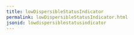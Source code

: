 ```yaml
---
title: lowDispersibleStatusIndicator
permalink: lowDispersibleStatusIndicator.html
jsonid: lowdispersiblestatusindicator
---
```

